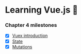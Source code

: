 # Learning Vue.js :tada:

### Chapter 4 milestones

- [x] [Vuex introduction](../../tree/chapter-4/app/main.js#L1-#L13)
- [x] [State](../../tree/chapter-4/app/main.js#L15-#L20)
- [x] [Mutations](../../tree/chapter-4/app/main.js#L22-#L43)